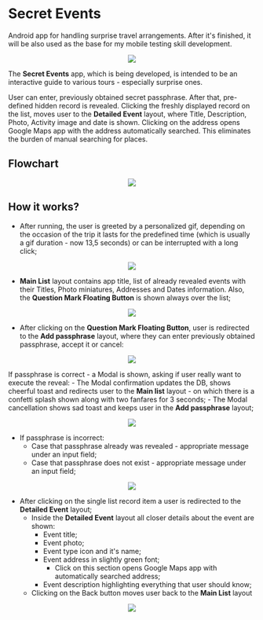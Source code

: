 # Secret Events
Android app for handling surprise travel arrangements. After it's finished, it will be also used as the base for my mobile testing skill development.

<p align="center">
<img src="https://user-images.githubusercontent.com/45639693/235269355-34354bf3-65ac-4a94-835a-bdbb4097cae2.jpg">
</p>

The **Secret Events** app, which is being developed, is intended to be an interactive guide to various tours - especially surprise ones.

User can enter, previously obtained secret passphrase. After that, pre-defined hidden record is revealed. Clicking the freshly displayed record on the list, moves user to the **Detailed Event** layout, where Title, Description, Photo, Activity image and date is shown.
Clicking on the address opens Google Maps app with the address automatically searched. This eliminates the burden of manual searching for places.

## Flowchart
<p align="center">
<img src="https://user-images.githubusercontent.com/45639693/235268427-2800aad0-413d-4ab3-9620-967ab8a622de.jpg">
</p>

## How it works?
- After running, the user is greeted by a personalized gif, depending on the occasion of the trip it lasts for the predefined time (which is usually a gif duration - now 13,5 seconds) or can be interrupted with a long click;

<p align="center">
<img src="https://user-images.githubusercontent.com/45639693/235269559-5acd2d67-cdda-46d3-917e-2e02fd542da7.jpg">
</p>

- **Main List** layout contains app title, list of already revealed events with their Titles, Photo miniatures, Addresses and Dates information. Also, the **Question Mark Floating Button** is shown always over the list;
<p align="center">
<img src="https://user-images.githubusercontent.com/45639693/235269812-c0a01cbf-5782-4e7f-8c68-72299104af40.jpg">
</p>

- After clicking on the **Question Mark Floating Button**, user is redirected to the **Add passphrase** layout, where they can enter previously obtained passphrase, accept it or cancel:

<p align="center">
<img src="https://user-images.githubusercontent.com/45639693/235269953-a286b765-1d98-4890-af84-75816760de3d.jpg">
</p>

 If passphrase is correct - a Modal is shown, asking if user really want to execute the reveal:
    - The Modal confirmation updates the DB, shows cheerful toast and redirects user to the **Main list** layout - on which there is a confetti splash shown along with two fanfares for 3 seconds;
    - The Modal cancellation shows sad toast and keeps user in the **Add passphrase** layout;
    
<p align="center">
<img src="https://user-images.githubusercontent.com/45639693/235270126-a9f0cb1e-02cc-4718-80bf-17ade47feec7.jpg">
</p>

- If passphrase is incorrect:
    - Case that passphrase already was revealed - appropriate message under an input field;
    - Case that passphrase does not exist - appropriate message under an input field;
     
<p align="center">
<img src="https://user-images.githubusercontent.com/45639693/235270279-27ab696b-e1ed-46b6-b1b9-04eba5fe1b84.jpg">
</p>
  
- After clicking on the single list record item a user is redirected to the **Detailed Event** layout;
    - Inside the **Detailed Event** layout all closer details about the event are shown:
        - Event title;
        - Event photo;
        - Event type icon and it's name;
        - Event address in slightly green font;
            - Click on this section opens Google Maps app with automatically searched address;
        - Event description highlighting everything that user should know;
    - Clicking on the Back button moves user back to the **Main List** layout
      
<p align="center">
<img src="https://user-images.githubusercontent.com/45639693/235270815-4046b914-37de-4f07-a5c1-67c1a1b9a52c.jpg">
</p>    
        
